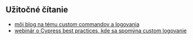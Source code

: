 ## Užitočné čítanie
- [môj blog na tému custom commandov a logovania](https://filiphric.com/improve-your-custom-command-logs-in-cypress)
- [webinár o Cypress best practices, kde sa spomýna custom logovanie](https://www.youtube.com/watch?v=V-o8WzlwKmM)